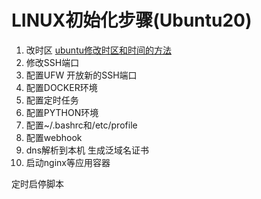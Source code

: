 # LINUX初始化步骤(Ubuntu20)

1. 改时区
  [ubuntu修改时区和时间的方法](https://www.cnblogs.com/zsr0401/p/6339865.html)
2. 修改SSH端口
3. 配置UFW 开放新的SSH端口
4. 配置DOCKER环境
5. 配置定时任务
6. 配置PYTHON环境
7. 配置~/.bashrc和/etc/profile
8. 配置webhook
9. dns解析到本机 生成泛域名证书
10. 启动nginx等应用容器


定时启停脚本
